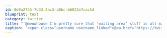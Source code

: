 ```yaml
---
id: 0d9a2745-7d33-4ac3-a0bc-b6822e7cac5d
blueprint: text
category: twitter
title: "'@meowhouse I'm pretty sure that 'waiting area' stuff is all made up but I'm not 100% sure."
caption: '<span class="username username_linked">@<a href="https://twitter.com/meowhouse" title="meowhouse">meowhouse</a></span> I''m pretty sure that ''waiting area'' stuff is all made up but I''m not 100% sure.'
---
```

